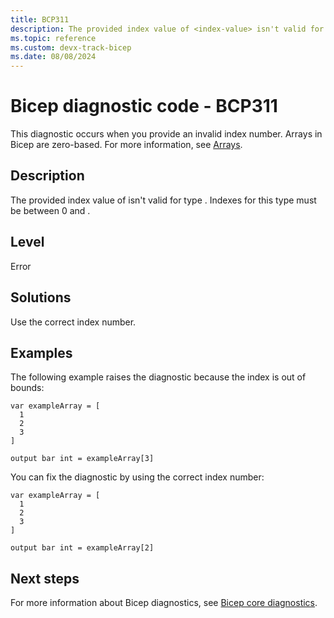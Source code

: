 ```yaml
---
title: BCP311
description: The provided index value of <index-value> isn't valid for type <type-name>. Indexes for this type must be between 0 and <zero-based-tuple-index>.
ms.topic: reference
ms.custom: devx-track-bicep
ms.date: 08/08/2024
---
```


# Bicep diagnostic code - BCP311

This diagnostic occurs when you provide an invalid index number. Arrays in Bicep are zero-based. For more information, see [Arrays](../data-types.md#arrays).

## Description

The provided index value of <index-value> isn't valid for type <type-name>. Indexes for this type must be between 0 and <zero-based-tuple-index>.

## Level

Error

## Solutions

Use the correct index number.

## Examples

The following example raises the diagnostic because the index is out of bounds:

```bicep
var exampleArray = [
  1
  2
  3
]

output bar int = exampleArray[3]
```

You can fix the diagnostic by using the correct index number:

```bicep
var exampleArray = [
  1
  2
  3
]

output bar int = exampleArray[2]
```

## Next steps

For more information about Bicep diagnostics, see [Bicep core diagnostics](../bicep-core-diagnostics.md).

